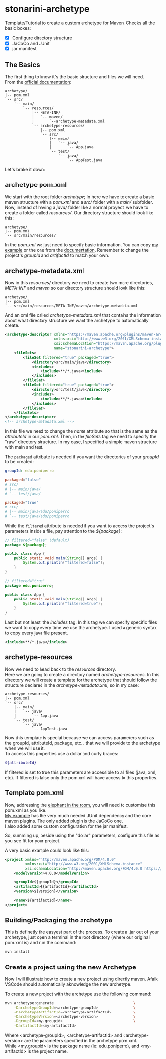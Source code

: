 # stonarini-archetype
Template/Tutorial to create a custom archetype for Maven. 
Checks all the basic boxes: 
 - [X] Configure directory structure
 - [X] JaCoCo and JUnit  
 - [X] jar manifest

## The Basics
The first thing to know it's the basic structure and files we will need.  
From the [official documentation](https://maven.apache.org/guides/mini/guide-creating-archetypes.html):
```
archetype/
|-- pom.xml
`-- src/
    `-- main/
        `-- resources/
            |-- META-INF/
            |   `-- maven/
            |       `--archetype-metadata.xml
            `-- archetype-resources/
                |-- pom.xml
                `-- src/
                    |-- main/
                    |   `-- java/
                    |       `-- App.java
                    `-- test/
                        `-- java/
                            `-- AppTest.java
```
Let's brake it down:  

## archetype pom.xml
We start with the root folder *archetype*; In here we have to create a basic maven structure with a *pom.xml* and a *src/* folder with a *main/* subfolder.  
Now, instead of having a *java/* folder like a normal proyect, we have to create a folder called *resources/*. Our directory structure should look like this:
```
archetype/
|-- pom.xml
`-- src/main/resources/
```
In the *pom.xml* we just need to specify basic information. You can copy [my example](pom.xml) or the one from the [documentation](https://maven.apache.org/guides/mini/guide-creating-archetypes.html). Remember to change the project's *groupId* and *artifactId* to match your own.

## archetype-metadata.xml
Now in this *resources/* directory we need to create two more directories, *META-INF* and *maven* so our directory structure should look like this:
```
archetype/
|-- pom.xml
`-- src/main/resources/META-INF/maven/archetype-metadata.xml
```
And an xml file called *archetype-metadata.xml* that contains the information about what directory structure we want the archetype to automatically create.  
```xml
<archetype-descriptor xmlns="https://maven.apache.org/plugins/maven-archetype-plugin/archetype-descriptor/1.1.0" 
					  xmlns:xsi="http://www.w3.org/2001/XMLSchema-instance" 
					  xsi:schemaLocation="https://maven.apache.org/plugins/maven-archetype-plugin/archetype-descriptor/1.1.0 https://maven.apache.org/xsd/archetype-descriptor-1.1.0.xsd" 
					  name="stonarini-archetype">
    <fileSets>
        <fileSet filtered="true" packaged="true">
            <directory>src/main/java</directory>
            <includes>
                <include>**/*.java</include>
            </includes>
        </fileSet>
        <fileSet filtered="true" packaged="true">
            <directory>src/test/java</directory>
            <includes>
                <include>**/*.java</include>
            </includes>
        </fileSet>
    </fileSets>
</archetype-descriptor>
<!-- archetype-metadata.xml -->
```
In this file we need to change the *name* attribute so that is the same as the *attributeId* in our *pom.xml*. Then, in the *fileSets* tag we need to specify the "raw" directory structure. In my case, I specified a simple maven structure with main and test.  

The ```packaged``` attribute is needed if you want the directories of your *groupId* to be created:
```yaml
groupId: edu.poniperro
```
```toml
packaged="false"
# src/
# |-- main/java/
# `-- test/java/
```
```toml
packaged="true"
# src/
# |-- main/java/edu/poniperro
# `-- test/java/edu/poniperro
```
While the ```filtered``` attribute is needed if you want to access the project's parameters inside a file, pay attention to the *${package}*:
```java
// filtered="false" (default)
package ${package};

public class App {
    public static void main(String[] args) {
        System.out.println("filtered=false");
    }
}
```
```java
// filtered="true"
package edu.poniperro;

public class App {
    public static void main(String[] args) {
        System.out.println("filtered=true");
    }
}
```
Last but not least, the *includes* tag. In this tag we can specify specific files we want to copy every time we use the archetype. I used a generic syntax to copy every java file present.
```xml
<include>**/*.java</include>
```
## archetype-resources
Now we need to head back to the *resources* directory.  
Here we are going to create a directory named *archetype-resources*. In this directory we will create a template for the archetype that should follow the structure declared in the *archetype-metadata.xml*, so in my case:
```            
archetype-resources/
|-- pom.xml
`-- src/
	|-- main/
	|   `-- java/
	|       `-- App.java
	`-- test/
		`-- java/
			`-- AppTest.java
```
Now this template is special because we can access parameters such as the groupId, attributeId, package, etc... that we will provide to the archetype when we will use it.  
To access this properties use a dollar and curly braces:
```sh
${attributeId}
```
If filtered is set to true this parameters are accessible to all files (java, xml, etc). If filtered is false only the pom.xml will have access to this properties.
## Template pom.xml
Now, addressing the [elephant in the room](https://raw.githubusercontent.com/devicons/devicon/2ae2a900d2f041da66e950e4d48052658d850630/icons/gradle/gradle-plain.svg), you will need to customise this pom.xml as you like.  
[My example](src/main/resources/archetype-resources/pom.xml) has the very much needed JUnit dependency and the core maven plugins. The only added plugin is the JaCoCo one.  
I also added some custom configuration for the jar manifest.  

So, summing up, beside using the "dollar" parameters, configure this file as you see fit for your project.

A very basic example could look like this:
```xml
<project xmlns="http://maven.apache.org/POM/4.0.0" 
		 xmlns:xsi="http://www.w3.org/2001/XMLSchema-instance"
		 xsi:schemaLocation="http://maven.apache.org/POM/4.0.0 https://maven.apache.org/xsd/maven-4.0.0.xsd">
    <modelVersion>4.0.0</modelVersion>

    <groupId>${groupId}</groupId>
    <artifactId>${artifactId}</artifactId>
    <version>${version}</version>

    <name>${artifactId}</name>
</project>
```

## Building/Packaging the archetype
This is definetly the easyest part of the process. To create a .jar out of your archetype, just open a terminal in the root directory (where our original pom.xml is) and run the command:
```sh
mvn install
```

## Create a project using the new Archetype
Now I will illustrate how to create a new project using directly maven. Afaik VSCode should automatically aknowledge the new archetype.

To create a new project with the archetype use the following command:
```sh
mvn archetype:generate                                    \
	-DarchetypeGroupId=<archetype-groupId>                \
	-DarchetypeArtifactId=<archetype-artifactId>          \
	-DarchetypeVersion=<archetype-version>                \
	-DgroupId=<my.groupid>                                \
	-DartifactId=<my-artifactId>
```
Where \<archetype-groupId>, \<archetype-artifactId> and \<archetype-version> are the parameters specified in the archetype pom.xml.  
While \<my.groupid> is the package name (ie: edu.poniperro), and \<my-artifactId> is the project name.